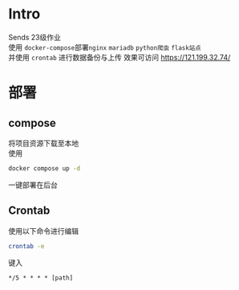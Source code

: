 # Intro  
Sends 23级作业  
使用 `docker-compose`部署`nginx` `mariadb` `python爬虫` `flask站点`    
并使用 `crontab` 进行数据备份与上传
效果可访问 https://121.199.32.74/  

# 部署  

## compose  
将项目资源下载至本地  
使用
```bash
docker compose up -d
```
一键部署在后台  

## Crontab  
使用以下命令进行编辑
```bash
crontab -e
```
键入
```crontab
*/5 * * * * [path]
```